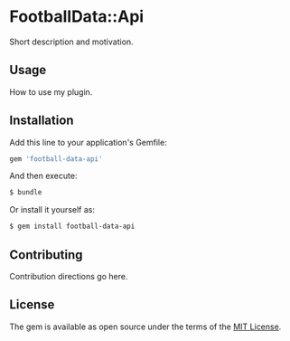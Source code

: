 # FootballData::Api
Short description and motivation.

## Usage
How to use my plugin.

## Installation
Add this line to your application's Gemfile:

```ruby
gem 'football-data-api'
```

And then execute:
```bash
$ bundle
```

Or install it yourself as:
```bash
$ gem install football-data-api
```

## Contributing
Contribution directions go here.

## License
The gem is available as open source under the terms of the [MIT License](https://opensource.org/licenses/MIT).
